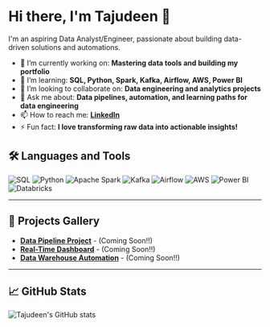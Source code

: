 # Hi there, I'm Tajudeen 👋

I'm an aspiring Data Analyst/Engineer, passionate about building data-driven solutions and automations.

- 🔭 I’m currently working on: **Mastering data tools and building my portfolio**
- 🌱 I’m learning: **SQL, Python, Spark, Kafka, Airflow, AWS, Power BI**
- 👯 I’m looking to collaborate on: **Data engineering and analytics projects**
- 💬 Ask me about: **Data pipelines, automation, and learning paths for data engineering**
- 📫 How to reach me: [**LinkedIn**](https://www.linkedin.com/in/mrlukuman)
- ⚡ Fun fact: **I love transforming raw data into actionable insights!**

## 🛠️ Languages and Tools

![SQL](https://img.shields.io/badge/-SQL-4479A1?style=flat-square&logo=postgresql&logoColor=fff)
![Python](https://img.shields.io/badge/-Python-3776AB?style=flat-square&logo=python&logoColor=fff)
![Apache Spark](https://img.shields.io/badge/-Spark-E25A1C?style=flat-square&logo=apachespark&logoColor=fff)
![Kafka](https://img.shields.io/badge/-Kafka-231F20?style=flat-square&logo=apachekafka&logoColor=fff)
![Airflow](https://img.shields.io/badge/-Airflow-017CEE?style=flat-square&logo=apacheairflow&logoColor=fff)
![AWS](https://img.shields.io/badge/-AWS-232F3E?style=flat-square&logo=amazonaws&logoColor=fff)
![Power BI](https://img.shields.io/badge/-PowerBI-F2C811?style=flat-square&logo=powerbi&logoColor=fff)
![Databricks](https://img.shields.io/badge/Databricks-181825?style=flat-square&logo=databricks&logoColor=fff)

---

## 🚀 Projects Gallery

- [**Data Pipeline Project**](https://github.com/mrtajudeen/data-pipeline-project) - (Coming Soon!!)
- [**Real-Time Dashboard**](https://github.com/mrtajudeen/real-time-dashboard) - (Coming Soon!!)
- [**Data Warehouse Automation**](https://github.com/mrtajudeen/data-warehouse-automation) - (Coming Soon!!)

---

## 📈 GitHub Stats

![Tajudeen's GitHub stats](https://github-readme-stats.vercel.app/api?username=mrtajudeen&show_icons=true&theme=radical)

<!--
**mrtajudeen/mrtajudeen** is a ✨ _special_ ✨ repository because its `README.md` (this file) appears on your GitHub profile.
-->
